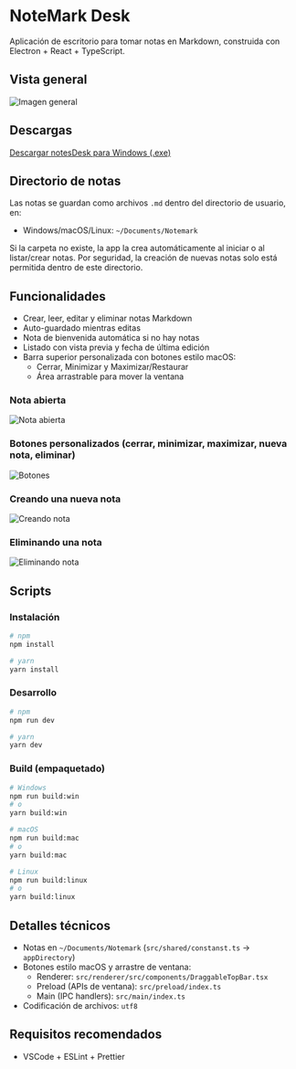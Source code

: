 # NoteMark Desk

Aplicación de escritorio para tomar notas en Markdown, construida con Electron + React + TypeScript.

## Vista general

![Imagen general](https://github.com/user-attachments/assets/cb9fb666-5005-4d7c-b9da-7f31510ac0eb)

## Descargas
[Descargar notesDesk para Windows (.exe)](https://github.com/Ilesandres/notesDesk/releases/latest/download/note-app-desk.exe)

## Directorio de notas

Las notas se guardan como archivos `.md` dentro del directorio de usuario, en:

- Windows/macOS/Linux: `~/Documents/Notemark`

Si la carpeta no existe, la app la crea automáticamente al iniciar o al listar/crear notas. Por seguridad, la creación de nuevas notas solo está permitida dentro de este directorio.

## Funcionalidades

- Crear, leer, editar y eliminar notas Markdown
- Auto-guardado mientras editas
- Nota de bienvenida automática si no hay notas
- Listado con vista previa y fecha de última edición
- Barra superior personalizada con botones estilo macOS:
  - Cerrar, Minimizar y Maximizar/Restaurar
  - Área arrastrable para mover la ventana

### Nota abierta

![Nota abierta](https://github.com/user-attachments/assets/b3a84059-04aa-458d-94d6-653098fb6b5b)

### Botones personalizados (cerrar, minimizar, maximizar, nueva nota, eliminar)

![Botones](https://github.com/user-attachments/assets/d974dfeb-83a3-491f-9cee-52014ce45929)

### Creando una nueva nota

![Creando nota](https://github.com/user-attachments/assets/ef985096-2a9f-4210-92c6-fcfebd18d557)

### Eliminando una nota

![Eliminando nota](https://github.com/user-attachments/assets/bef48c98-d825-44fb-975c-477a8cce1b5a)

## Scripts

### Instalación

```bash
# npm
npm install

# yarn
yarn install
```

### Desarrollo

```bash
# npm
npm run dev

# yarn
yarn dev
```

### Build (empaquetado)

```bash
# Windows
npm run build:win
# o
yarn build:win

# macOS
npm run build:mac
# o
yarn build:mac

# Linux
npm run build:linux
# o
yarn build:linux
```

## Detalles técnicos

- Notas en `~/Documents/Notemark` (`src/shared/constanst.ts` → `appDirectory`)
- Botones estilo macOS y arrastre de ventana:
  - Renderer: `src/renderer/src/components/DraggableTopBar.tsx`
  - Preload (APIs de ventana): `src/preload/index.ts`
  - Main (IPC handlers): `src/main/index.ts`
- Codificación de archivos: `utf8`

## Requisitos recomendados

- VSCode + ESLint + Prettier

